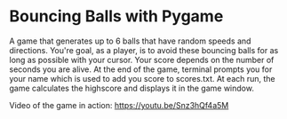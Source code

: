 # Bouncing Balls with Pygame
A game that generates up to 6 balls that have random speeds and directions.  You're goal, as a player, is to avoid these bouncing balls for as long as possible with your cursor.
Your score depends on the number of seconds you are alive.  At the end of the game, terminal prompts you for your name which is used to add you score to scores.txt.  At each run, the game calculates the highscore and displays it in the game window. 

Video of the game in action: https://youtu.be/Snz3hQf4a5M
